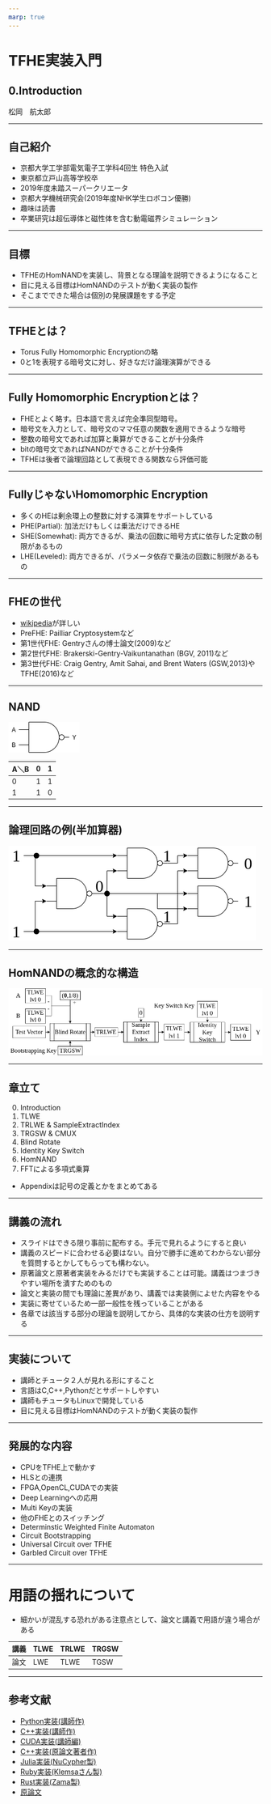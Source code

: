 ```yaml
---
marp: true
---
```

<!-- 
theme: default
size: 16:9
paginate: true
footer : ![](../image/ccbysa.png) [licence](https://creativecommons.org/licenses/by-sa/4.0/)
style: |
  h1, h2, h3, h4, h5, header, footer {
        color: white;
    }
  section {
    background-color: #505050;
    color:white
  }
  table{
      color:black
  }
  code{
    color:black
  }
-->

<!-- page_number: true -->

# TFHE実装入門

## 0.Introduction

松岡　航太郎

---
## 自己紹介

- 京都大学工学部電気電子工学科4回生 特色入試
- 東京都立戸山高等学校卒
- 2019年度未踏スーパークリエータ
- 京都大学機械研究会(2019年度NHK学生ロボコン優勝)
- 趣味は読書
- 卒業研究は超伝導体と磁性体を含む動電磁界シミュレーション

---
## 目標

- TFHEのHomNANDを実装し、背景となる理論を説明できるようになること
- 目に見える目標はHomNANDのテストが動く実装の製作
- そこまでできた場合は個別の発展課題をする予定

---

## TFHEとは？

- Torus Fully Homomorphic Encryptionの略
- 0と1を表現する暗号文に対し、好きなだけ論理演算ができる

---

## Fully Homomorphic Encryptionとは？

- FHEとよく略す。日本語で言えば完全準同型暗号。
- 暗号文を入力として、暗号文のママ任意の関数を適用できるような暗号
- 整数の暗号文であれば加算と乗算ができることが十分条件
- bitの暗号文であればNANDができることが十分条件
- TFHEは後者で論理回路として表現できる関数なら評価可能

---

## FullyじゃないHomomorphic Encryption

- 多くのHEは剰余環上の整数に対する演算をサポートしている
- PHE(Partial): 加法だけもしくは乗法だけできるHE
- SHE(Somewhat): 両方できるが、乗法の回数に暗号方式に依存した定数の制限があるもの
- LHE(Leveled): 両方できるが、パラメータ依存で乗法の回数に制限があるもの

---

## FHEの世代

- [wikipedia](https://en.wikipedia.org/wiki/Homomorphic_encryption)が詳しい
- PreFHE: Pailliar Cryptosystemなど
- 第1世代FHE: Gentryさんの博士論文(2009)など
- 第2世代FHE: Brakerski-Gentry-Vaikuntanathan (BGV, 2011)など
- 第3世代FHE: Craig Gentry, Amit Sahai, and Brent Waters (GSW,2013)やTFHE(2016)など

---

## NAND

![width:300px](../image/NAND.png)

|A＼B|0|1|
|---|---|---|
|0|1|1|
|1|1|0|

---

## 論理回路の例(半加算器)

![width:800px](../image/halfadderNAND.png)

---

## HomNANDの概念的な構造

![width:1200px](../image/HomNANDdiagram.png)

---

## 章立て

0. Introduction
1. TLWE
3. TRLWE & SampleExtractIndex
4. TRGSW & CMUX
6. Blind Rotate
8. Identity Key Switch
9. HomNAND
10. FFTによる多項式乗算

- Appendixは記号の定義とかをまとめてある

---

## 講義の流れ

- スライドはできる限り事前に配布する。手元で見れるようにすると良い
- 講義のスピードに合わせる必要はない。自分で勝手に進めてわからない部分を質問するとかしてもらっても構わない。
- 原著論文と原著者実装をみるだけでも実装することは可能。講義はつまづきやすい場所を潰すためのもの
- 論文と実装の間でも理論に差異があり、講義では実装側によせた内容をやる
- 実装に寄せているため一部一般性を残っていることがある
- 各章では該当する部分の理論を説明してから、具体的な実装の仕方を説明する

---

## 実装について

- 講師とチュータ２人が見れる形にすること
- 言語はC,C++,Pythonだとサポートしやすい
- 講師もチュータもLinuxで開発している
- 目に見える目標はHomNANDのテストが動く実装の製作

---

## 発展的な内容

- CPUをTFHE上で動かす
- HLSとの連携
- FPGA,OpenCL,CUDAでの実装
- Deep Learningへの応用
- Multi Keyの実装
- 他のFHEとのスイッチング
- Determinstic Weighted Finite Automaton
- Circuit Bootstrapping
- Universal Circuit over TFHE
- Garbled Circuit over TFHE

---

# 用語の揺れについて

- 細かいが混乱する恐れがある注意点として、論文と講義で用語が違う場合がある

|講義|TLWE|TRLWE|TRGSW|
|---|---|---|---|
|論文|LWE|TLWE|TGSW|

---

## 参考文献

- [Python実装(講師作)](https://github.com/virtualsecureplatform/pyFHE/tree/PurePython)
- [C++実装(講師作)](https://github.com/virtualsecureplatform/TFHEpp)
- [CUDA実装(講師編)](https://github.com/virtualsecureplatform/cuFHE)
- [C++実装(原論文著者作)](https://github.com/tfhe/tfhe)
- [Julia実装(NuCypher製)](https://github.com/nucypher/TFHE.jl)
- [Ruby実装(Klemsaさん製)](https://gitlab.fit.cvut.cz/klemsjak/wtfhe)
- [Rust実装(Zama製)](https://github.com/zama-ai/concrete)
- [原論文](https://eprint.iacr.org/2018/421)